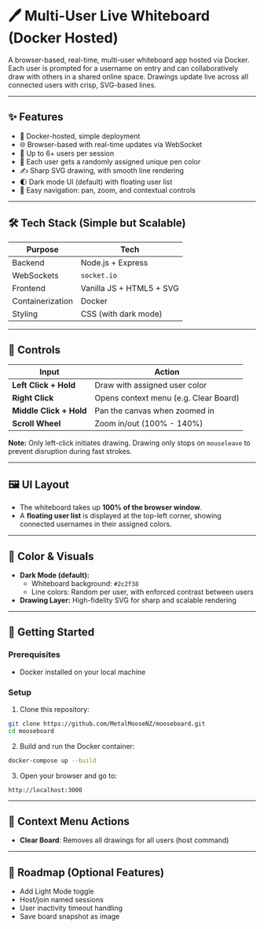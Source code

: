 # 🖊️ Multi-User Live Whiteboard (Docker Hosted)

A browser-based, real-time, multi-user whiteboard app hosted via Docker. Each user is prompted for a username on entry and can collaboratively draw with others in a shared online space. Drawings update live across all connected users with crisp, SVG-based lines.

---

## ✨ Features

- 🔌 Docker-hosted, simple deployment
- 🌐 Browser-based with real-time updates via WebSocket
- 👥 Up to 6+ users per session
- 🎨 Each user gets a randomly assigned unique pen color
- ✍️ Sharp SVG drawing, with smooth line rendering
- 🌓 Dark mode UI (default) with floating user list
- 🧭 Easy navigation: pan, zoom, and contextual controls

---

## 🛠 Tech Stack (Simple but Scalable)

| Purpose             | Tech                       |
|---------------------|----------------------------|
| Backend             | Node.js + Express          |
| WebSockets          | `socket.io`                |
| Frontend            | Vanilla JS + HTML5 + SVG   |
| Containerization    | Docker                     |
| Styling             | CSS (with dark mode)       |

---

## 🔧 Controls

| Input                  | Action                                      |
|------------------------|---------------------------------------------|
| **Left Click + Hold**  | Draw with assigned user color               |
| **Right Click**        | Opens context menu (e.g. Clear Board)       |
| **Middle Click + Hold**| Pan the canvas when zoomed in               |
| **Scroll Wheel**       | Zoom in/out (100% - 140%)                   |

**Note:** Only left-click initiates drawing. Drawing only stops on `mouseleave` to prevent disruption during fast strokes.

---

## 🖼️ UI Layout

- The whiteboard takes up **100% of the browser window**.
- A **floating user list** is displayed at the top-left corner, showing connected usernames in their assigned colors.

---

## 🎨 Color & Visuals

- **Dark Mode (default):**
  - Whiteboard background: `#2c2f38`
  - Line colors: Random per user, with enforced contrast between users
- **Drawing Layer:** High-fidelity SVG for sharp and scalable rendering

---

## 🚀 Getting Started

### Prerequisites

- Docker installed on your local machine

### Setup

1. Clone this repository:

```bash
git clone https://github.com/MetalMooseNZ/mooseboard.git
cd mooseboard
```

2. Build and run the Docker container:

```bash
docker-compose up --build
```

3. Open your browser and go to:

```
http://localhost:3000
```

---

## 🧹 Context Menu Actions
- **Clear Board**: Removes all drawings for all users (host command)

---

## 🧪 Roadmap (Optional Features)
- Add Light Mode toggle
- Host/join named sessions
- User inactivity timeout handling
- Save board snapshot as image
